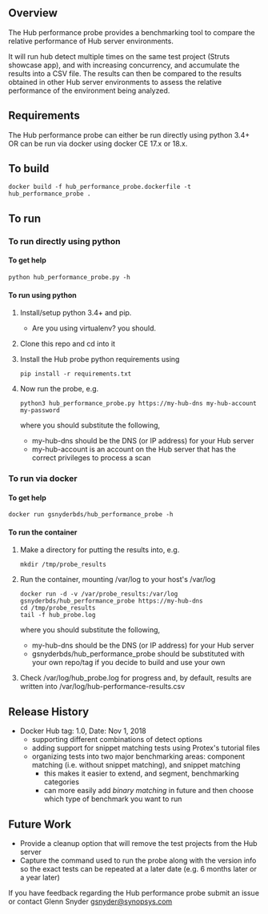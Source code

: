 ## Overview
The Hub performance probe provides a benchmarking tool to compare the relative performance of Hub server environments.

It will run hub detect multiple times on the same test project (Struts showcase app), and with increasing concurrency, and accumulate the results into a CSV file. The results can then be compared to the results obtained in other Hub server environments to assess the relative performance of the environment being analyzed. 

## Requirements
The Hub performance probe can either be run directly using python 3.4+ OR can be run via docker using docker CE 17.x or 18.x.

## To build

```
docker build -f hub_performance_probe.dockerfile -t hub_performance_probe .
```

## To run
### To run directly using python

#### To get help

```
python hub_performance_probe.py -h
```

#### To run using python

1. Install/setup python 3.4+ and pip. 
    * Are you using virtualenv? you should.

1. Clone this repo and cd into it

1. Install the Hub probe python requirements using 

    ```
    pip install -r requirements.txt
    ```

1. Now run the probe, e.g.

	```
	python3 hub_performance_probe.py https://my-hub-dns my-hub-account my-password
	```

    where you should substitute the following,

    * my-hub-dns should be the DNS (or IP address) for your Hub server
    * my-hub-account is an account on the Hub server that has the correct privileges to process a scan

### To run via docker

#### To get help

```
docker run gsnyderbds/hub_performance_probe -h
```

#### To run the container

1. Make a directory for putting the results into, e.g.

    ```
    mkdir /tmp/probe_results
    ```

1. Run the container, mounting /var/log to your host's /var/log

    ```
    docker run -d -v /var/probe_results:/var/log gsnyderbds/hub_performance_probe https://my-hub-dns
    cd /tmp/probe_results
    tail -f hub_probe.log
    ```

    where you should substitute the following,

    * my-hub-dns should be the DNS (or IP address) for your Hub server
    * gsnyderbds/hub_performance_probe should be substituted with your own repo/tag if you decide to build and use your own

3. Check /var/log/hub_probe.log for progress and, by default, results are written into /var/log/hub-performance-results.csv

## Release History
* Docker Hub tag: 1.0, Date: Nov 1, 2018
    * supporting different combinations of detect options
    * adding support for snippet matching tests using Protex's tutorial files
    * organizing tests into two major benchmarking areas: component matching (i.e. without snippet matching), and snippet matching
        * this makes it easier to extend, and segment, benchmarking categories
        * can more easily add *binary matching* in future and then choose which type of benchmark you want to run

## Future Work
* Provide a cleanup option that will remove the test projects from the Hub server
* Capture the command used to run the probe along with the version info so the exact tests can be repeated at a later date (e.g. 6 months later or a year later)

If you have feedback regarding the Hub performance probe submit an issue or contact Glenn Snyder gsnyder@synopsys.com

